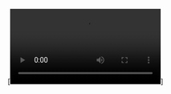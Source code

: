 [![Gameplay Plinkp](https://raw.githubusercontent.com/polcastellano/VRV_RealidadVirtual/blob/main/gameplay.mp4)]
